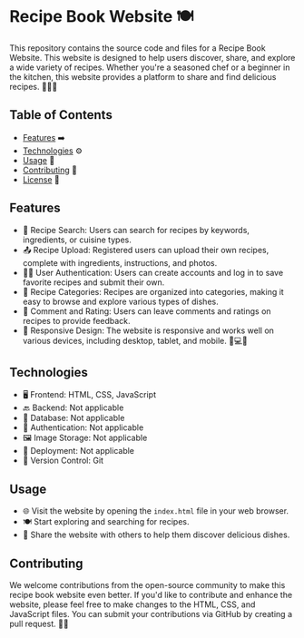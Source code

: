 
# Recipe Book Website 🍽️

This repository contains the source code and files for a Recipe Book Website. This website is designed to help users discover, share, and explore a wide variety of recipes. Whether you're a seasoned chef or a beginner in the kitchen, this website provides a platform to share and find delicious recipes. 🥗🍔🍰

## Table of Contents

- [Features](#features) ➡️
- [Technologies](#technologies) ⚙️
- [Usage](#usage) 📝
- [Contributing](#contributing) 🤝
- [License](#license) 📄

## Features

- 🍳 Recipe Search: Users can search for recipes by keywords, ingredients, or cuisine types.
- 📤 Recipe Upload: Registered users can upload their own recipes, complete with ingredients, instructions, and photos.
- 👩‍🍳 User Authentication: Users can create accounts and log in to save favorite recipes and submit their own.
- 🍔 Recipe Categories: Recipes are organized into categories, making it easy to browse and explore various types of dishes.
- 💬 Comment and Rating: Users can leave comments and ratings on recipes to provide feedback.
- 📱 Responsive Design: The website is responsive and works well on various devices, including desktop, tablet, and mobile. 📱💻📲

## Technologies

- 🖥️ Frontend: HTML, CSS, JavaScript
- 🔙 Backend: Not applicable
- 💾 Database: Not applicable
- 🔐 Authentication: Not applicable
- 🖼️ Image Storage: Not applicable
- 🚀 Deployment: Not applicable
- 📡 Version Control: Git

## Usage

- 🌐 Visit the website by opening the `index.html` file in your web browser.
- 🍽️ Start exploring and searching for recipes.
- 📢 Share the website with others to help them discover delicious dishes.

## Contributing

We welcome contributions from the open-source community to make this recipe book website even better. If you'd like to contribute and enhance the website, please feel free to make changes to the HTML, CSS, and JavaScript files. You can submit your contributions via GitHub by creating a pull request. 🚀🤝


